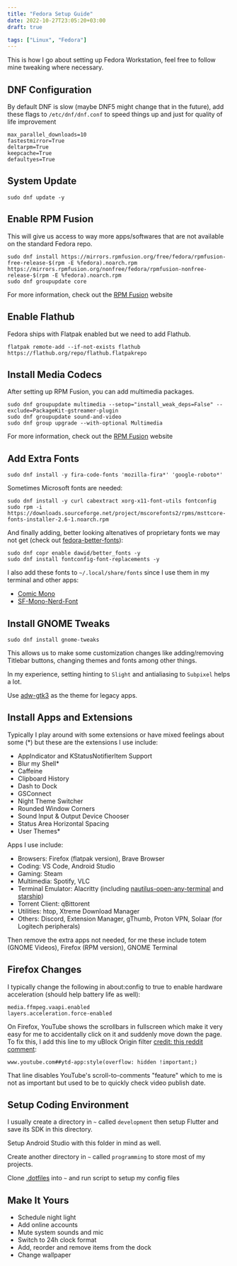 ```yaml
---
title: "Fedora Setup Guide"
date: 2022-10-27T23:05:20+03:00
draft: true

tags: ["Linux", "Fedora"]
---
```


This is how I go about setting up Fedora Workstation, feel free to follow mine tweaking where necessary.
<!--more-->

## DNF Configuration

By default DNF is slow (maybe DNF5 might change that in the future), add these flags to `/etc/dnf/dnf.conf` to speed things up and just for quality of life improvement

```
max_parallel_downloads=10
fastestmirror=True
deltarpm=True
keepcache=True
defaultyes=True
```

## System Update

```
sudo dnf update -y
```

## Enable RPM Fusion

This will give us access to way more apps/softwares that are not available on the standard Fedora repo.

```
sudo dnf install https://mirrors.rpmfusion.org/free/fedora/rpmfusion-free-release-$(rpm -E %fedora).noarch.rpm https://mirrors.rpmfusion.org/nonfree/fedora/rpmfusion-nonfree-release-$(rpm -E %fedora).noarch.rpm
sudo dnf groupupdate core
```

For more information, check out the [RPM Fusion] website

## Enable Flathub

Fedora ships with Flatpak enabled but we need to add Flathub.

```
flatpak remote-add --if-not-exists flathub https://flathub.org/repo/flathub.flatpakrepo
```

## Install Media Codecs

After setting up RPM Fusion, you can add multimedia packages.

```
sudo dnf groupupdate multimedia --setop="install_weak_deps=False" --exclude=PackageKit-gstreamer-plugin
sudo dnf groupupdate sound-and-video
sudo dnf group upgrade --with-optional Multimedia
```

For more information, check out the [RPM Fusion] website

## Add Extra Fonts

```
sudo dnf install -y fira-code-fonts 'mozilla-fira*' 'google-roboto*'
```

Sometimes Microsoft fonts are needed:

```
sudo dnf install -y curl cabextract xorg-x11-font-utils fontconfig
sudo rpm -i https://downloads.sourceforge.net/project/mscorefonts2/rpms/msttcore-fonts-installer-2.6-1.noarch.rpm
```

And finally adding, better looking altenatives of proprietary fonts we may not get (check out [fedora-better-fonts]):

```
sudo dnf copr enable dawid/better_fonts -y
sudo dnf install fontconfig-font-replacements -y
```

I also add these fonts to `~/.local/share/fonts` since I use them in my terminal and other apps:

- [Comic Mono]
- [SF-Mono-Nerd-Font]

## Install GNOME Tweaks

```
sudo dnf install gnome-tweaks
```

This allows us to make some customization changes like adding/removing Titlebar buttons, changing themes and fonts among other things.

In my experience, setting hinting to `Slight` and antialiasing to `Subpixel` helps a lot.

Use [adw-gtk3] as the theme for legacy apps.

## Install Apps and Extensions

Typically I play around with some extensions or have mixed feelings about some (*) but these are the extensions I use include:

- AppIndicator and KStatusNotifierItem Support
- Blur my Shell*
- Caffeine
- Clipboard History
- Dash to Dock
- GSConnect
- Night Theme Switcher
- Rounded Window Corners
- Sound Input & Output Device Chooser
- Status Area Horizontal Spacing
- User Themes*

Apps I use include:

- Browsers: Firefox (flatpak version), Brave Browser
- Coding: VS Code, Android Studio
- Gaming: Steam
- Multimedia: Spotify, VLC
- Terminal Emulator: Alacritty (including [nautilus-open-any-terminal] and [starship])
- Torrent Client: qBittorent
- Utilities: htop, Xtreme Download Manager
- Others: Discord, Extension Manager, gThumb, Proton VPN, Solaar (for Logitech peripherals)

Then remove the extra apps not needed, for me these include totem (GNOME Videos), Firefox (RPM version), GNOME Terminal

## Firefox Changes

I typically change the following in about:config to true to enable hardware acceleration (should help battery life as well):

`media.ffmpeg.vaapi.enabled` <br>
`layers.acceleration.force-enabled`

On Firefox, YouTube shows the scrollbars in fullscreen which make it very easy for me to accidentally click on it and suddenly move down the page. To fix this, I add this line to my uBlock Origin filter [credit: this reddit comment]:

```
www.youtube.com##ytd-app:style(overflow: hidden !important;)
```

That line disables YouTube's scroll-to-comments "feature" which to me is not as important but used to be to quickly check video publish date.

## Setup Coding Environment

I usually create a directory in `~` called `development` then setup Flutter and save its SDK in this directory.

Setup Android Studio with this folder in mind as well.

Create another directory in `~` called `programming` to store most of my projects.

Clone [.dotfiles] into `~` and run script to setup my config files

## Make It Yours

- Schedule night light
- Add online accounts
- Mute system sounds and mic
- Switch to 24h clock format
- Add, reorder and remove items from the dock
- Change wallpaper

<!-- Links - place alphabetically -->

[adw-gtk3]: https://github.com/lassekongo83/adw-gtk3
[comic mono]: https://github.com/dtinth/comic-mono-font
[credit: this reddit comment]:https://www.reddit.com/r/firefox/comments/lija24/comment/gph104v/?utm_source=share&utm_medium=web2x&context=3
[.dotfiles]: https://github.com/insidemordecai/.dotfiles
[fedora-better-fonts]: https://github.com/silenc3r/fedora-better-fonts
[nautilus-open-any-terminal]: https://github.com/Stunkymonkey/nautilus-open-any-terminal
[rpm fusion]: https://rpmfusion.org/Configuration
[sf-mono-nerd-font]: https://github.com/epk/SF-Mono-Nerd-Font
[starship]: https://starship.rs/